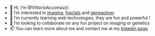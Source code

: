 - 👋 Hi, I’m @VittorioAccomazzi
- 👀 I’m interested in [imaging](https://vittorioaccomazzi.github.io/Artist/index.html), [fractals](http://julia-live.s3-website-us-east-1.amazonaws.com/) and [geneaology](https://accomazzo.org/)
- 🌱 I’m currently learning web technologies, they are fun and powerful !
- 💞️ I’m looking to collaborate on any fun project on imaging or genetics
- 📫 You can learn more about me and contact me at my [linkedin page](https://www.linkedin.com/in/Vittorio-Accomazzi/)

<!---
VittorioAccomazzi/VittorioAccomazzi is a ✨ special ✨ repository because its `README.md` (this file) appears on your GitHub profile.
You can click the Preview link to take a look at your changes.
--->
